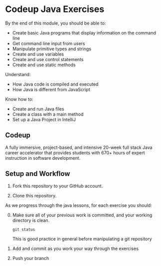 # Codeup Java Exercises

 By the end of this module, you should be able to:
 * Create basic Java programs that display information on the command line
 * Get command line input from users
 * Manipulate primitive types and strings
 * Create and use variables
 * Create and use control statements
 * Create and use static methods

Understand:

 * How Java code is compiled and executed
 * How Java is different from JavaScript

Know how to:
 * Create and run Java files
 * Create a class with a main method
 * Set up a Java Project in IntelliJ
 
## Codeup

A fully immersive, project-based, and intensive 20-week full stack Java career accelerator that provides students with 670+ hours of expert instruction in software development.

## Setup and Workflow

1. Fork this repository to your GitHub account.

1. Clone this repository.

As we progress through the java lessons, for each exercise you should:

0. Make sure all of your previous work is committed, and your working directory
   is clean.

    ```
    git status
    ```

    This is good practice in general before manipulating a git repository

1. Add and commit as you work your way through the exercises

1. Push your branch
